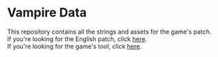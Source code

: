 # Vampire Data
This repository contains all the strings and assets for the game's patch.  
If you're looking for the English patch, click [here](https://agtteam.net/vampire).  
If you're looking for the game's tool, click [here](https://github.com/AGTTeam/VampireTranslation).  
